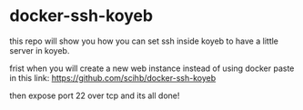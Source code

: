 # docker-ssh-koyeb


this repo will show you how you can set ssh inside koyeb to have a little server in koyeb.



frist when you will create a new web instance instead of using docker paste in this link: https://github.com/scihb/docker-ssh-koyeb


then expose port 22 over tcp and its all done!

